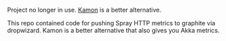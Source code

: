 Project no longer in use. [Kamon](http://www.kamon.io) is a better alternative.

This repo contained code for pushing Spray HTTP metrics to graphite via dropwizard. Kamon is a better alternative that also gives you Akka metrics.
